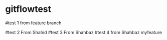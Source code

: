 # gitflowtest
#test 1 from feature branch

#test 2 From Shahid
#test 3 From Shahbaz
#test 4 from Shahbaz myfeature
